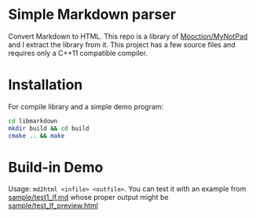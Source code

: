 # Simple Markdown parser
Convert Markdown to HTML. This repo is a library of [Mooction/MyNotPad](https://github.com/mooction/MyNotePad) and I extract the library from it. This project has a few source files and requires only a C++11 compatible compiler.

# Installation
For compile library and a simple demo program:
```bash
cd libmarkdown
mkdir build && cd build
cmake .. && make
```

# Build-in Demo
Usage: `md2html <infile> <outfile>`. You can test it with an example from [sample/test1_lf.md](sample/test1_lf.md) whose proper output might be [sample/test_lf_preview.html](sample/test_lf_preview.html)